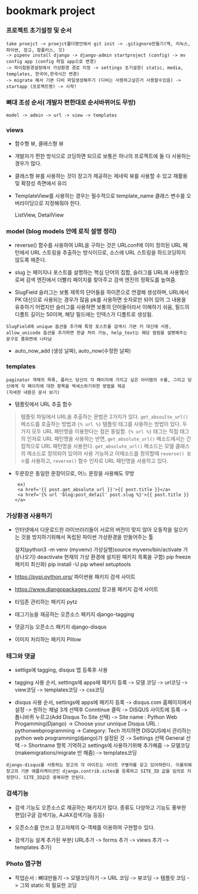 # bookmark project

### 프로젝트 초기설정 및 순서

    take proejct -> proejct폴더명안에서 git init -> .gitignore만들기(맥, 리눅스, 파이썬, 장고, 참플러스, 깃)
    -> pipenv install django -> django-admin startproject (config) -> mv config app (config 파일 app으로 변경)
    -> 파이참환경설정에서 가상환경 경로 지정 -> settings 초기설정( static, media, templates, 한국어,한국시간 변경)
    -> migrate 해서 기본 디비 파일생성해주기 (디비는 사용하고싶은거 사용할수있음) -> startapp (프로젝트명) -> 시작!
    
### 뼈대 조성 순서( 개발자 편한대로 순서바뀌어도 무방)

    model -> admin -> url -> view -> templates 
    
 
### views
+ 함수형 뷰, 클래스형 뷰
+ 개발자가 편한 방식으로 코딩하면 되므로 보통은 하나의 프로젝트에 둘 다 사용하는 경우가 많다.
+ 클래스형 뷰를 사용하는 것이 장고가 제공하는 제네릭 뷰를 사용할 수 있고 재활용 및 확장성 측면에서 유리  
+ TemplateView를 사용하는 경우는 필수적으로 template_name 클래스 변수를 오버라이딩으로 지정해줘야 한다.
    
    ListView, DetailView
    
### model (blog models 안에 로직 설명 정리)
+ reverse() 함수를 사용하여 URL을 구하는 것은 URLconf에 이미 정의된 URL 패턴에서 URL 스트링을 추출하는 방식이므로, 
소스에 URL 스트링을 하드코딩하지 않도록 헤준다.

+ slug 는 페이지나 포스트를 설명하는 핵심 단어의 집합, 슬러그를 URL에 사용함으로써 검색 엔진에서 더빨리 페이지를 찾아주고 검색 엔진의 정확도를 높여줌.

+ SlugField 슬러그는 보통 제목의 단어들을 하이픈으로 연결해 생성하며, URL에서 PK 대신으로 사용되는 경우가 많음
pk를 사용하면 숫자로만 되어 있어 그 내용을 유츄하기 어렵지만 슬러그를 사용하면 보통의 단어들이라서 이해하기 쉬움, 필드의 디폴트 길이는 50이며, 해당 필드에는 인덱스가 디폴트로 생성됨.

`SlugField에 unique 옵션을 추가해 특정 포스트를 검색시 기본 키 대신에 사용, allow_unicode 옵션을 추가하면 한글 처리 가능, help_text는 해당 컬럼을 설명해주는 문구로 폼화면에 나타남`

+ auto_now_add (생성 날짜), auto_now(수정한 날짜)

### templates 

    paginator 객체의 목록, 플러스 당신이 각 페이지에 가지고 싶은 아이템의 수를, 그리고 당신에게 각 페이지에 대한 항목을 액세스하기위한 방법을 제공
    (자세한 내용은 문서 보기)

+ 템플릿에서 URL 추출 함수
> 템플릿 파일에서 URL을 추출하는 문법은 2가지가 있다. `get_absoulte_url()` 메소드를 호출하는 방법과 `{% url %}` 템플릿 태그를 사용하는 방법이 있다.
두가지 모두 URL 패턴명을 이용한다는 점은 동일함. `{% url %}` 태그는 직접 태그의 인자로 URL 패턴명을 사용하는 반면, `get_absolute_url()` 메소드에서는 간접적으로 URL 패턴명을 사용한다.
`get_absolute_url()` 메소드는 모델 클래스의 메소드로 정의되어 있어야 사용 가능하고 이메소드를 정의할때 `reverse() 함수`를 사용하고, `reverse()` 함수 인자로 URL 패턴명을 사용하고 있다.
+ 두문장은 동일한 문장이므로, 어느 문장을 사용해도 무방

       ex)
       <a href='{{ post.get_absolute_url }}'>{{ post.title }}</a>
       <a href='{% url 'blog:post_detail' post.slug %}'>{{ post.title }}</a> 

### 가상환경 사용하기
+ 인터넷에서 다운로드한 라이브러리들이 서로의 버전이 맞지 않아 오동작을 일으키는 것을 방지하기위해서 독립된 파이썬 가상환경을 만들어주는 툴


    설치)python3 -m venv (myvenv)
    가상실행)source myvenv/bin/activate
    가상나오기) deactivate
    현재의 가상 환경에 설치된 패키지 목록을 구함) pip freeze 
    패키지 최신화) pip install -U pip wheel setuptools
    
    
+ https://pypi.python.org/  파이썬용 패키지 검색 사이트
+ https://www.djangopackages.com/   장고용 패키지 검색 사이트
+ 타임존 관리하는 패키지 pytz   
+ 태그기능을 재공하는 오픈소스 패키지 django-tagging 
+ 댓글기능 오픈소스 패키지 django-disqus
+ 이미지 처리하는 패키지 Pillow


### 테그와 댓글

+ settigs에 tagging, disqus 앱 등록후 사용

+ tagging 사용 순서, settings에 apps에 패키지 등록 -> 모델 코딩 -> url코딩 -> view코딩
    -> templates코딩 -> css코딩 

+ disqus 사용 순서, settings에 apps에 패키지 등록 -> disqus.com 홈페이지에서 설정 -> 
    원하는 채널 3개 선택후 Conntinue 클릭 -> DISQUS 사이트에 등록 -> 톱니바퀴 누르고(Add Disqus To Site 선택)
    -> Site name : Python Web Progamming(Django) -> Choose your unnique Disqus URL : pythonwebprogramming
    -> Category: Tech 까지하면 DISQUS에서 관리하는 python web programming(django)가 설정된 것
    -> Settings 선택 General 선택 -> Shortname 항목 기억하고 settings에 사용하기위해 추가해줌
    -> 모델코딩(makemigrations/migrate 만 해줌) -> templates코딩 
    
`django-disqus를 사용하는 장고의 각 아이트는 사이트 구별자를 갖고 있어햐한다. 이를위해 장고의 기본 애플리케이션인 django.contrib.sites를 등록하고
 SITE_ID 값을 임의로 지정한다. SITE_ID값은 중복되면 안된다.`
 
 
 ### 검색기능
 
+ 검색 기능도 오픈소스로 제공하는 패키지가 많다. 종류도 다양하고 기능도 풍부한 편임(구글 검색기능, AJAX검색기능 등등)

+ 오픈소스를 안쓰고 장고자체의 Q-객체를 이용하여 구현할수 있다.

+ 검색기능 설계 추가된 부분( URL추가 -> forms 추가 -> views 추가 -> templates 추가) 


### Photo 앱구현

+ 작업순서 : 뼈대만들기 -> 모델코딩하기 -> URL 코딩 -> 뷰코딩 -> 템플릿 코딩 -> 그외 static 외 필요한 코딩
        